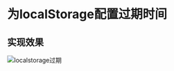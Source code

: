 # 为localStorage配置过期时间

## 实现效果

![localstorage过期](https://cos.icehim.com/typora/localstorage%E8%BF%87%E6%9C%9F.gif)